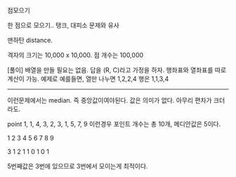 점모으기

한 점으로 모으기..
탱크, 대피소 문제와 유사

맨하탄 distance.

격자의 크기는 10,000 x 10,000.
점 개수는 100,000

[풀이]
배열을 만들 필요는 없음.
답을 (R, C)라고 가정을 하자.
행좌표와 열좌표를 따로 계산이 가능.
예제로 예를들면,
열만 나누면 1,2,2,4
행은 1,1,3,4

---
이런문제에서는 median. 즉 중앙값이여야된다.
값은 의미가 없다. 아무리 편차가 크더라도.

point 1, 1, 4, 3, 2, 3, 1, 5, 7, 9
이런경우 포인트 개수는 총 10개, 메디안값은 5이다.

1 2 3 4 5 6 7 8 9

3 1 2 1 1 0 1 0 1

5번째값은 3번에 있으므로 3번에서 모이는게 최적이다.
